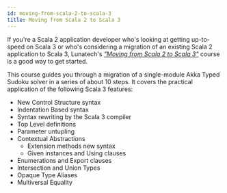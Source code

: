 ```yaml
---
id: moving-from-scala-2-to-scala-3
title: Moving from Scala 2 to Scala 3
---
```


If you're a Scala 2 application developer who's looking at getting up-to-speed on Scala 3 or who's considering a migration of an existing Scala 2 application to Scala 3, Lunatech's [_"Moving from Scala 2 to Scala 3"_](https://github.com/lunatech-labs/lunatech-scala-2-to-scala3-course) course is a good way to get started.

This course guides you through a migration of a single-module Akka Typed Sudoku solver in a series of about 10 steps. It covers the practical application of the following Scala 3 features:

- New Control Structure syntax
- Indentation Based syntax
- Syntax rewriting by the Scala 3 compiler
- Top Level definitions
- Parameter untupling
- Contextual Abstractions
  - Extension methods new syntax
  - Given instances and Using clauses
- Enumerations and Export clauses
- Intersection and Union Types
- Opaque Type Aliases
- Multiversal Equality

